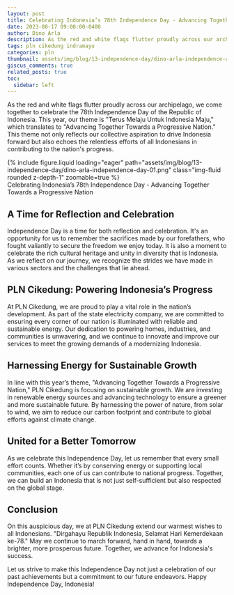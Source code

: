 ```yaml
---
layout: post
title: Celebrating Indonesia’s 78th Independence Day - Advancing Together Towards a Progressive Nation, from PLN Cikedung for a Prosperous Indonesia
date: 2023-08-17 09:00:00-0400
author: Dino Arla
description: As the red and white flags flutter proudly across our archipelago, we come together to celebrate the 78th Independence Day of the Republic of Indonesia. This year, our theme is Terus Melaju Untuk Indonesia Maju, which translates to Advancing Together Towards a Progressive Nation. 
tags: pln cikedung indramayu
categories: pln
thumbnail: assets/img/blog/13-independence-day/dino-arla-independence-day-01.png
giscus_comments: true
related_posts: true
toc:
  sidebar: left
---
```


As the red and white flags flutter proudly across our archipelago, we come together to celebrate the 78th Independence Day of the Republic of Indonesia. This year, our theme is "Terus Melaju Untuk Indonesia Maju," which translates to "Advancing Together Towards a Progressive Nation." This theme not only reflects our collective aspiration to drive Indonesia forward but also echoes the relentless efforts of all Indonesians in contributing to the nation's progress.

<div class="row mt-3">
    <div class="col-sm mt-3 mt-md-0">
        {% include figure.liquid loading="eager" path="assets/img/blog/13-independence-day/dino-arla-independence-day-01.png" class="img-fluid rounded z-depth-1" zoomable=true %}
    </div>
</div>
<div class="caption">
   Celebrating Indonesia’s 78th Independence Day - Advancing Together Towards a Progressive Nation
</div>

## A Time for Reflection and Celebration
Independence Day is a time for both reflection and celebration. It's an opportunity for us to remember the sacrifices made by our forefathers, who fought valiantly to secure the freedom we enjoy today. It is also a moment to celebrate the rich cultural heritage and unity in diversity that is Indonesia. As we reflect on our journey, we recognize the strides we have made in various sectors and the challenges that lie ahead.

## PLN Cikedung: Powering Indonesia’s Progress
At PLN Cikedung, we are proud to play a vital role in the nation’s development. As part of the state electricity company, we are committed to ensuring every corner of our nation is illuminated with reliable and sustainable energy. Our dedication to powering homes, industries, and communities is unwavering, and we continue to innovate and improve our services to meet the growing demands of a modernizing Indonesia.

## Harnessing Energy for Sustainable Growth
In line with this year’s theme, "Advancing Together Towards a Progressive Nation," PLN Cikedung is focusing on sustainable growth. We are investing in renewable energy sources and advancing technology to ensure a greener and more sustainable future. By harnessing the power of nature, from solar to wind, we aim to reduce our carbon footprint and contribute to global efforts against climate change.

## United for a Better Tomorrow
As we celebrate this Independence Day, let us remember that every small effort counts. Whether it’s by conserving energy or supporting local communities, each one of us can contribute to national progress. Together, we can build an Indonesia that is not just self-sufficient but also respected on the global stage.

## Conclusion
On this auspicious day, we at PLN Cikedung extend our warmest wishes to all Indonesians. "Dirgahayu Republik Indonesia, Selamat Hari Kemerdekaan ke-78." May we continue to march forward, hand in hand, towards a brighter, more prosperous future. Together, we advance for Indonesia's success.

Let us strive to make this Independence Day not just a celebration of our past achievements but a commitment to our future endeavors. Happy Independence Day, Indonesia!